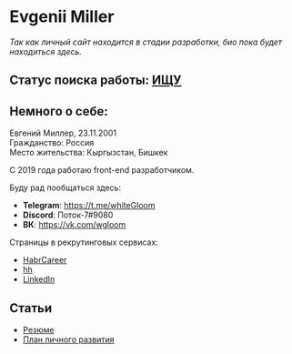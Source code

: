 # Evgenii Miller

*Так как личный сайт находится в стадии разработки, био пока будет находиться здесь.*

## Статус поиска работы: [ИЩУ](./pages/resume_ru.md)

## Немного о себе:

Евгений Миллер, 23.11.2001\
Гражданство: Россия\
Место жительства: Кыргызстан, Бишкек

С 2019 года работаю front-end разработчиком.

Буду рад пообщаться здесь:
* **Telegram**: https://t.me/whiteGloom
* **Discord**: Поток-7#9080
* **ВК**: https://vk.com/wgloom

Страницы в рекрутинговых сервисах:
* [HabrCareer](https://career.habr.com/wgloom)
* [hh](https://hh.ru/resume/606adf81ff0b240abc0039ed1f45454b30574d)
* [LinkedIn](https://www.linkedin.com/in/ev-miller/)

## Статьи

* [Резюме](./pages/resume_ru.md)
* [План личного развития](./pages/personal_dev_path_ru.md)